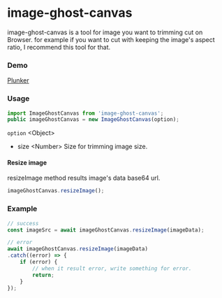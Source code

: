 # image-ghost-canvas
image-ghost-canvas is a tool for image you want to trimming cut on Browser.
for example if you want to cut with keeping the image's aspect ratio, I recommend this tool for that.

### Demo
<a target="_blank" href="https://plnkr.co/edit/kyFSt7SrA1lgZE381vYw?p=preview">Plunker</a>

### Usage
```js
import ImageGhostCanvas from 'image-ghost-canvas';
public imageGhostCanvas = new ImageGhostCanvas(option);
```
`option` \<Object>
* size \<Number> Size for trimming image size.

#### Resize image
resizeImage method results image's data base64 url.
```js
imageGhostCanvas.resizeImage();
```

### Example
```js
// success
const imageSrc = await imageGhostCanvas.resizeImage(imageData);

// error
await imageGhostCanvas.resizeImage(imageData)
.catch((error) => {
    if (error) {
        // when it result error, write something for error.
        return;
    }
}); 

```
